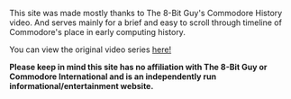 This site was made mostly thanks to The 8-Bit Guy's Commodore History video. And serves mainly for a brief and easy to scroll through timeline of Commodore's place in early computing history.

You can view the original video series [here!](https://www.youtube.com/watch?v=eP9y_7it3ZM&list=PLfABUWdDse7Y6LLPlfsHKcvBCgqaudzVY)

**Please keep in mind this site has no affiliation with The 8-Bit Guy or Commodore International and is an independently run informational/entertainment website.**
